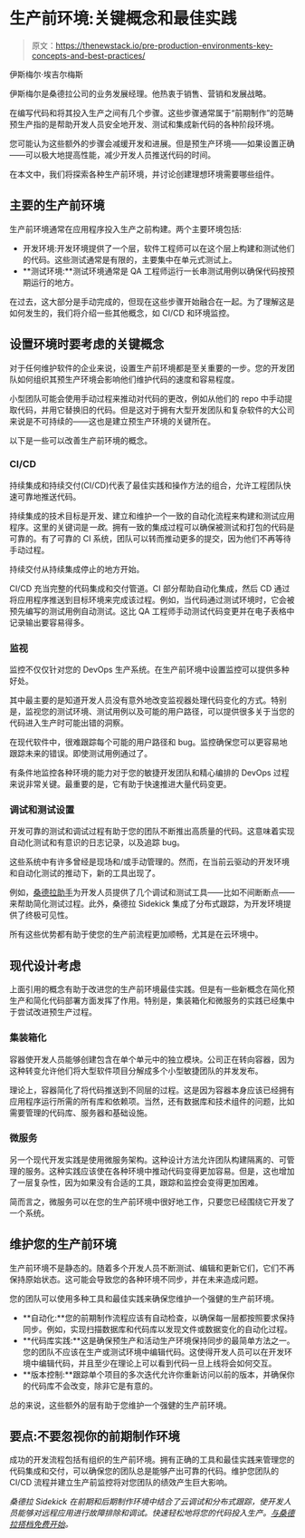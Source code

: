 # 生产前环境:关键概念和最佳实践

> 原文：<https://thenewstack.io/pre-production-environments-key-concepts-and-best-practices/>

伊斯梅尔·埃吉尔梅斯

伊斯梅尔是桑德拉公司的业务发展经理。他热衷于销售、营销和发展战略。

在编写代码和将其投入生产之间有几个步骤。这些步骤通常属于“前期制作”的范畴预生产指的是帮助开发人员安全地开发、测试和集成新代码的各种阶段环境。

您可能认为这些额外的步骤会减缓开发和进展。但是预生产环境——如果设置正确——可以极大地提高性能，减少开发人员推送代码的时间。

在本文中，我们将探索各种生产前环境，并讨论创建理想环境需要哪些组件。

## 主要的生产前环境

生产前环境通常在应用程序投入生产之前构建。两个主要环境包括:

*   开发环境:开发环境提供了一个层，软件工程师可以在这个层上构建和测试他们的代码。这些测试通常是有限的，主要集中在单元式测试上。
*   **测试环境:**测试环境通常是 QA 工程师运行一长串测试用例以确保代码按预期运行的地方。

在过去，这大部分是手动完成的，但现在这些步骤开始融合在一起。为了理解这是如何发生的，我们将介绍一些其他概念，如 CI/CD 和环境监控。

## 设置环境时要考虑的关键概念

对于任何维护软件的企业来说，设置生产前环境都是至关重要的一步。您的开发团队如何组织其预生产环境会影响他们维护代码的速度和容易程度。

小型团队可能会使用手动过程来推动对代码的更改，例如从他们的 repo 中手动提取代码，并用它替换旧的代码。但是这对于拥有大型开发团队和复杂软件的大公司来说是不可持续的——这也是建立预生产环境的关键所在。

以下是一些可以改善生产前环境的概念。

### CI/CD

持续集成和持续交付(CI/CD)代表了最佳实践和操作方法的组合，允许工程团队快速可靠地推送代码。

持续集成的技术目标是开发、建立和维护一个一致的自动化流程来构建和测试应用程序。这里的关键词是*一致*。拥有一致的集成过程可以确保被测试和打包的代码是可靠的。有了可靠的 CI 系统，团队可以转而推动更多的提交，因为他们不再等待手动过程。

持续交付从持续集成停止的地方开始。

CI/CD 充当完整的代码集成和交付管道。CI 部分帮助自动化集成，然后 CD 通过将应用程序推送到目标环境来完成该过程。例如，当代码通过测试环境时，它会被预先编写的测试用例自动测试。这比 QA 工程师手动测试代码变更并在电子表格中记录输出要容易得多。

### 监视

监控不仅仅针对您的 DevOps 生产系统。在生产前环境中设置监控可以提供多种好处。

其中最主要的是知道开发人员没有意外地改变监视器处理代码变化的方式。特别是，监视您的测试环境、测试用例以及可能的用户路径，可以提供很多关于当您的代码进入生产时可能出错的洞察。

在现代软件中，很难跟踪每个可能的用户路径和 bug。监控确保您可以更容易地跟踪未来的错误。即使测试用例通过了。

有条件地监控各种环境的能力对于您的敏捷开发团队和精心编排的 DevOps 过程来说非常关键。最重要的是，它有助于快速推进大量代码变更。

### 调试和测试设置

开发可靠的测试和调试过程有助于您的团队不断推出高质量的代码。这意味着实现自动化测试和有意识的日志记录，以及追踪 bug。

这些系统中有许多曾经是现场和/或手动管理的。然而，在当前云驱动的开发环境和自动化测试的推动下，新的工具出现了。

例如，[桑德拉助手](https://blog.thundra.io/introducing-thundra-sidekick-intellij-idea-plugin)为开发人员提供了几个调试和测试工具——比如不间断断点——来帮助简化测试过程。此外，桑德拉 Sidekick 集成了分布式跟踪，为开发环境提供了终极可见性。

所有这些优势都有助于使您的生产前流程更加顺畅，尤其是在云环境中。

## 现代设计考虑

上面引用的概念有助于改进您的生产前环境最佳实践。但是有一些新概念在简化预生产和简化代码部署方面发挥了作用。特别是，集装箱化和微服务的实践已经集中于尝试改进预生产过程。

### 集装箱化

容器使开发人员能够创建包含在单个单元中的独立模块。公司正在转向容器，因为这种转变允许他们将大型软件项目分解成多个小型敏捷团队的并发发布。

理论上，容器简化了将代码推送到不同层的过程。这是因为容器本身应该已经拥有应用程序运行所需的所有库和依赖项。当然，还有数据库和技术组件的问题，比如需要管理的代码库、服务器和基础设施。

### 微服务

另一个现代开发实践是使用微服务架构。这种设计方法允许团队构建隔离的、可管理的服务。这种实践应该使在各种环境中推动代码变得更加容易。但是，这也增加了一层复杂性，因为如果没有合适的工具，跟踪和监控会变得更加困难。

简而言之，微服务可以在您的生产前环境中很好地工作，只要您已经围绕它开发了一个系统。

## 维护您的生产前环境

生产前环境不是静态的。随着多个开发人员不断测试、编辑和更新它们，它们不再保持原始状态。这可能会导致您的各种环境不同步，并在未来造成问题。

您的团队可以使用多种工具和最佳实践来确保您维护一个强健的生产前环境。

*   **自动化:**您的前期制作流程应该有自动检查，以确保每一层都按照要求保持同步。例如，实现扫描数据库和代码库以发现文件或数据变化的自动化过程。
*   **代码库实践:**这是确保预生产和活动生产环境保持同步的最简单方法之一。您的团队不应该在生产或测试环境中编辑代码。这使得开发人员可以在开发环境中编辑代码，并且至少在理论上可以看到代码一旦上线将会如何交互。
*   **版本控制:**跟踪单个项目的多次迭代允许你重新访问以前的版本，并确保你的代码库不会改变，除非它是有意的。

总的来说，这些额外的层有助于您维护一个强健的生产前环境。

## 要点:不要忽视你的前期制作环境

成功的开发流程包括有组织的生产前环境。拥有正确的工具和最佳实践来管理您的代码集成和交付，可以确保您的团队总是能够产出可靠的代码。维护您团队的 CI/CD 流程并建立生产前监控将对您团队的绩效产生巨大影响。

*桑德拉 Sidekick 在前期和后期制作环境中结合了云调试和分布式跟踪，使开发人员能够对远程应用进行故障排除和调试。快速轻松地将您的代码投入生产。[与桑德拉搭档免费开始](http://www.thundra.io/sign-up)。*

<svg xmlns:xlink="http://www.w3.org/1999/xlink" viewBox="0 0 68 31" version="1.1"><title>Group</title> <desc>Created with Sketch.</desc></svg>